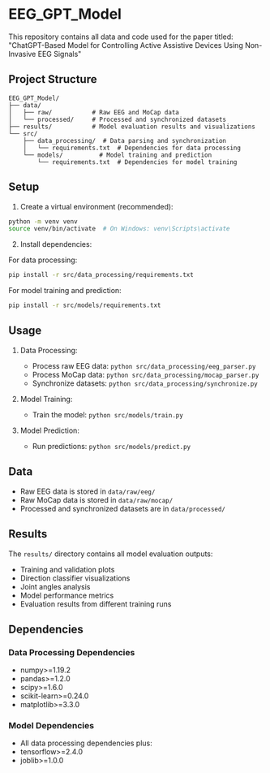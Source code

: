 # EEG_GPT_Model

This repository contains all data and code used for the paper titled: "ChatGPT-Based Model for Controlling Active Assistive Devices Using Non-Invasive EEG Signals"

## Project Structure

```
EEG_GPT_Model/
├── data/
│   ├── raw/           # Raw EEG and MoCap data
│   └── processed/     # Processed and synchronized datasets
├── results/           # Model evaluation results and visualizations
└── src/
    ├── data_processing/  # Data parsing and synchronization
    │   └── requirements.txt  # Dependencies for data processing
    └── models/          # Model training and prediction
        └── requirements.txt  # Dependencies for model training
```

## Setup

1. Create a virtual environment (recommended):

```bash
python -m venv venv
source venv/bin/activate  # On Windows: venv\Scripts\activate
```

2. Install dependencies:

For data processing:

```bash
pip install -r src/data_processing/requirements.txt
```

For model training and prediction:

```bash
pip install -r src/models/requirements.txt
```

## Usage

1. Data Processing:

   - Process raw EEG data: `python src/data_processing/eeg_parser.py`
   - Process MoCap data: `python src/data_processing/mocap_parser.py`
   - Synchronize datasets: `python src/data_processing/synchronize.py`

2. Model Training:

   - Train the model: `python src/models/train.py`

3. Model Prediction:
   - Run predictions: `python src/models/predict.py`

## Data

- Raw EEG data is stored in `data/raw/eeg/`
- Raw MoCap data is stored in `data/raw/mocap/`
- Processed and synchronized datasets are in `data/processed/`

## Results

The `results/` directory contains all model evaluation outputs:

- Training and validation plots
- Direction classifier visualizations
- Joint angles analysis
- Model performance metrics
- Evaluation results from different training runs

## Dependencies

### Data Processing Dependencies

- numpy>=1.19.2
- pandas>=1.2.0
- scipy>=1.6.0
- scikit-learn>=0.24.0
- matplotlib>=3.3.0

### Model Dependencies

- All data processing dependencies plus:
- tensorflow>=2.4.0
- joblib>=1.0.0
